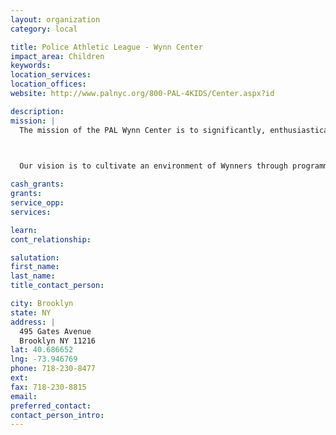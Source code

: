 ```yaml
---
layout: organization
category: local

title: Police Athletic League - Wynn Center
impact_area: Children
keywords: 
location_services: 
location_offices: 
website: http://www.palnyc.org/800-PAL-4KIDS/Center.aspx?id

description: 
mission: |
  The mission of the PAL Wynn Center is to significantly, enthusiastically and passionately create opportunities that allow the children of the Bedford Stuyvesant community to put the values of education into practice, thereby developing their self worth and community.

  

  Our vision is to cultivate an environment of Wynners through programming that encourages teamwork, commitment, discipline, persistence, focus, determination and personal achievement. Through enriching programs, children are always encouraged to think critically and find a positive outcome to difficult situations. Children constantly write, apply math skills, verbal, and reading to complete projects and solve personal conflicts.

cash_grants: 
grants: 
service_opp: 
services: 

learn: 
cont_relationship: 

salutation: 
first_name: 
last_name: 
title_contact_person: 

city: Brooklyn
state: NY
address: |
  495 Gates Avenue     
  Brooklyn NY 11216
lat: 40.686652
lng: -73.946769
phone: 718-230-8477
ext: 
fax: 718-230-8815
email: 
preferred_contact: 
contact_person_intro: 
---
```

